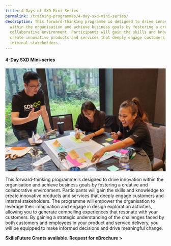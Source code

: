 ```yaml
---
title: 4 Days of SXD Mini Series
permalink: /training-programmes/4-day-sxd-mini-series/
description: This forward-thinking programme is designed to drive innovation
  within the organisation and achieve business goals by fostering a creative and
  collaborative environment. Participants will gain the skills and knowledge to
  create innovative products and services that deeply engage customers and
  internal stakeholders.
---
```

#### **4-Day SXD Mini-series**

![](/images/Programmes/programmes_4%20day%20sxd%20mini%20series.jpg)

This forward-thinking programme is designed to drive innovation within the organisation and achieve business goals by fostering a creative and collaborative environment. Participants will gain the skills and knowledge to create innovative products and services that deeply engage customers and internal stakeholders. The programme will empower the organisation to leverage their imagination and engage in design exploration activities, allowing you to generate compelling experiences that resonate with your customers. By gaining a strategic understanding of the challenges faced by both customers and employees in your product and service delivery, you will be equipped to make informed decisions and drive meaningful change. 

**SkillsFuture Grants available. Request for eBrochure >**